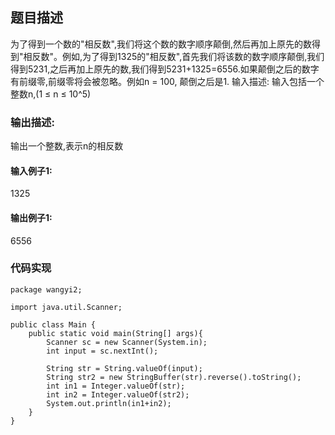 ## 题目描述

为了得到一个数的"相反数",我们将这个数的数字顺序颠倒,然后再加上原先的数得到"相反数"。例如,为了得到1325的"相反数",首先我们将该数的数字顺序颠倒,我们得到5231,之后再加上原先的数,我们得到5231+1325=6556.如果颠倒之后的数字有前缀零,前缀零将会被忽略。例如n = 100, 颠倒之后是1. 
输入描述:
输入包括一个整数n,(1 ≤ n ≤ 10^5)


### 输出描述:
输出一个整数,表示n的相反数

#### 输入例子1:
1325

#### 输出例子1:
6556

### 代码实现
```
package wangyi2;

import java.util.Scanner;

public class Main {
    public static void main(String[] args){
        Scanner sc = new Scanner(System.in);
        int input = sc.nextInt();

        String str = String.valueOf(input);
        String str2 = new StringBuffer(str).reverse().toString();
        int in1 = Integer.valueOf(str);
        int in2 = Integer.valueOf(str2);
        System.out.println(in1+in2);
    }
}

```